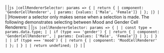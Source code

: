 |
|`js |cellRendererSelector: params => { | return { | component: 'GenderCellRenderer', | params: {values: ['Male', 'Female']} | }; |} |`
|
|However a selector only makes sense when a selection is made. The following demonstrates selecting between Mood and Gender Cell Renderers:
|
|`js |cellRendererSelector: params => { | | const type = params.data.type; | | if (type === 'gender') { | return { | component: 'GenderCellRenderer', | params: {values: ['Male', 'Female']} | }; | } | | if (type === 'mood') { | return { | component: 'MoodCellRenderer' | }; | } | | return undefined; |} |`
|
